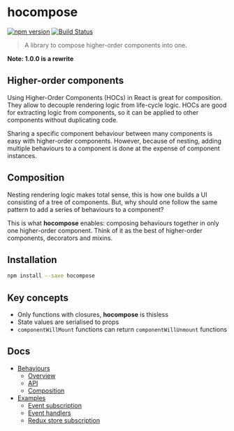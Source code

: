 # hocompose

[![npm version](https://badge.fury.io/js/hocompose.svg)](https://badge.fury.io/js/hocompose)
[![Build Status](https://travis-ci.org/troch/hocompose.svg?branch=master)](https://travis-ci.org/troch/hocompose)

> A library to compose higher-order components into one.

__Note: 1.0.0 is a rewrite__

## Higher-order components

Using Higher-Order Components (HOCs) in React is great for composition. They allow to decouple rendering logic from life-cycle logic. HOCs are good for extracting logic from components, so it can be applied to other components without duplicating code.

Sharing a specific component behaviour between many components is easy with higher-order components. However, because of nesting, adding multiple behaviours to a component is done at the expense of component instances.


## Composition

Nesting rendering logic makes total sense, this is how one builds a UI consisting of a tree of components. But, why should one follow the same pattern to add a series of behaviours to a component?

This is what __hocompose__ enables: composing behaviours together in only one higher-order component. Think of it as the best of higher-order components, decorators and mixins.


## Installation

```sh
npm install --save hocompose
```

## Key concepts

- Only functions with closures, __hocompose__ is thisless
- State values are serialised to props
- `componentWillMount` functions can return `componentWillUnmount` functions

## Docs

* [Behaviours](docs/behaviours/index.md)
   * [Overview](docs/behaviours/overview.md)
   * [API](docs/behaviours/api.md)
   * [Composition](docs/behaviours/composition.md)
* [Examples](docs/examples/index.md)
   * [Event subscription](docs/examples/event-subscription.md)
   * [Event handlers](docs/examples/event-handlers.md)
   * [Redux store subscription](docs/examples/redux-store-subscription.md)

